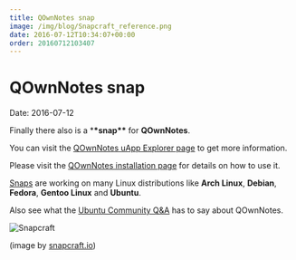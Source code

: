 ```yaml
---
title: QOwnNotes snap
image: /img/blog/Snapcraft_reference.png
date: 2016-07-12T10:34:07+00:00
order: 20160712103407
---
```


# QOwnNotes snap

<v-subheader class="blog">Date: 2016-07-12</v-subheader>

Finally there also is a \***\*snap\*\*** for **QOwnNotes**.

You can visit the [QOwnNotes uApp Explorer page](https://uappexplorer.com/app/qownnotes.pbek) to get more information.

Please visit the [QOwnNotes installation page](https://www.qownnotes.org/installation#snap) for details on how to use it.

[Snaps](http://snapcraft.io/) are working on many Linux distributions like **Arch Linux**, **Debian**, **Fedora**, **Gentoo Linux** and **Ubuntu**.

Also see what the [Ubuntu Community Q&amp;A](https://youtu.be/St46dvUruSg?t=3m27s) has to say about QOwnNotes.

![Snapcraft](/img/blog/Snapcraft_reference.png "Snapcraft")

(image by [snapcraft.io](http://snapcraft.io/))
